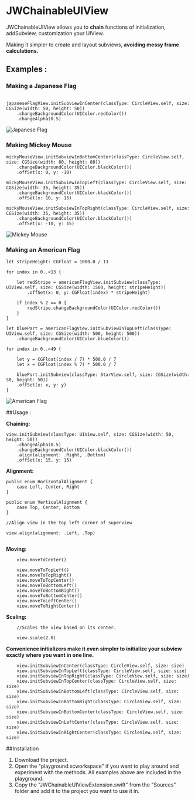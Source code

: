 # JWChainableUIView

JWChainableUIView allows you to **chain** functions of initialization, addSubview, customization your UIView. 

Making it simpler to create and layout subviews, **avoiding messy frame calculations.**

## Examples : 

### Making a Japanese Flag
```

japaneseFlagView.initSubviewInCenter(classType: CircleView.self, size: CGSize(width: 50, height: 50))
    .changeBackgroundColor(UIColor.redColor())
    .changeAlpha(0.5)

```
![Japanese Flag](https://cloud.githubusercontent.com/assets/8235878/11451013/5dfd8df4-95f0-11e5-8a0a-26f488241138.png)


### Making Mickey Mouse 
```
mickyMouseView.initSubviewInBottomCenter(classType: CircleView.self, size: CGSize(width: 80, height: 80))
    .changeBackgroundColor(UIColor.blackColor())
    .offSet(x: 0, y: -10)

mickyMouseView.initSubviewInTopLeft(classType: CircleView.self, size: CGSize(width: 35, height: 35))
    .changeBackgroundColor(UIColor.blackColor())
    .offSet(x: 10, y: 15)

mickyMouseView.initSubviewInTopRight(classType: CircleView.self, size: CGSize(width: 35, height: 35))
    .changeBackgroundColor(UIColor.blackColor())
    .offSet(x: -10, y: 15)
```

![Mickey Mouse](https://cloud.githubusercontent.com/assets/8235878/11451000/310306d0-95f0-11e5-9d0f-1b1bdab61e86.png)


### Making an American Flag
```
let stripeHeight: CGFloat = 1000.0 / 13

for index in 0..<13 {

    let redStripe = americanFlagView.initSubview(classType: UIView.self, size: CGSize(width: 1500, height: stripeHeight))
        .offSet(x: 0, y: CGFloat(index) * stripeHeight)
    
    if index % 2 == 0 {
        redStripe.changeBackgroundColor(UIColor.redColor())
    }
}

let bluePart = americanFlagView.initSubviewInTopLeft(classType: UIView.self, size: CGSize(width: 500, height: 500))
    .changeBackgroundColor(UIColor.blueColor())

for index in 0..<49 {
    
    let y = CGFloat(index / 7) * 500.0 / 7
    let x = CGFloat(index % 7) * 500.0 / 7
    
    bluePart.initSubview(classType: StarView.self, size: CGSize(width: 50, height: 50))
    .offSet(x: x, y: y)  
}
```
![American Flag](https://cloud.githubusercontent.com/assets/8235878/11451002/317285a0-95f0-11e5-934d-354c0af6d7b1.png)

##Usage :

**Chaining:**

```
view.initSubview(classType: UIView.self, size: CGSize(width: 50, height: 50))
    .changeAlpha(0.5)
    .changeBackgroundColor(UIColor.blackColor())
    .align(alignment: .Right, .Bottom)
    .offSet(x: 15, y: 15)

```
**Alignment:**

```
public enum HorizontalAlignment {
    case Left, Center, Right
}

public enum VerticalAlignment {
    case Top, Center, Bottom
}

//Align view in the top left corner of superview 

view.align(alignment: .Left, .Top)
    

```
**Moving:**
```
    view.moveToCenter()
    
    view.moveToTopLeft()
    view.moveToTopRight()
    view.moveToTopCenter()
    view.moveToBottomLeft()
    view.moveToBottomRight()
    view.moveToBottomCenter()
    view.moveToLeftCenter()
    view.moveToRightCenter()

```

**Scaling:**

```
    //Scales the view based on its center.
    
    view.scale(2.0)
```

**Convenience initializers make it even simpler to initialize your subview exactly where you want in one line.**

```
    view.initSubviewInCenter(classType: CircleView.self, size: size)
    view.initSubviewInTopLeft(classType: CircleView.self, size: size)
    view.initSubviewInTopRight(classType: CircleView.self, size: size)
    view.initSubviewInTopCenter(classType: CircleView.self, size: size)
    view.initSubviewInBottomLeft(classType: CircleView.self, size: size)
    view.initSubviewInBottomRight(classType: CircleView.self, size: size)
    view.initSubviewInBottomCenter(classType: CircleView.self, size: size)
    view.initSubviewInLeftCenter(classType: CircleView.self, size: size)
    view.initSubviewInRightCenter(classType: CircleView.self, size: size)

```

##Installation

1. Download the project.
2. Open the "playground.xcworkspace" if you want to play around and experiment with the methods. All examples above are included in the playground. 
3. Copy the "JWChainableUIViewExtension.swift" from the "Sources" folder and add it to the project you want to use it in. 
